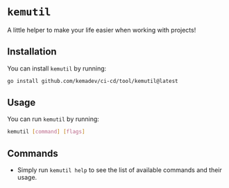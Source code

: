 # `kemutil`

A little helper to make your life easier when working with projects!

## Installation

You can install `kemutil` by running:

```bash
go install github.com/kemadev/ci-cd/tool/kemutil@latest
```

## Usage

You can run `kemutil` by running:

```bash
kemutil [command] [flags]
```

## Commands

- Simply run `kemutil help` to see the list of available commands and their usage.
